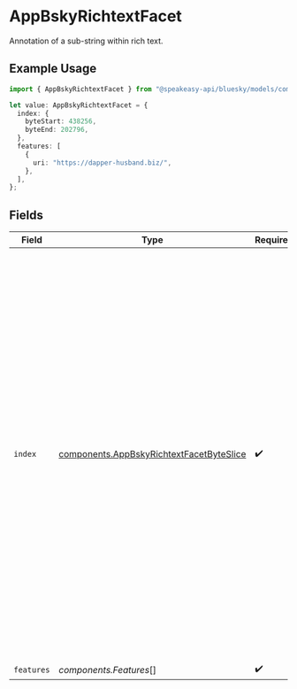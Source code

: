 # AppBskyRichtextFacet

Annotation of a sub-string within rich text.

## Example Usage

```typescript
import { AppBskyRichtextFacet } from "@speakeasy-api/bluesky/models/components";

let value: AppBskyRichtextFacet = {
  index: {
    byteStart: 438256,
    byteEnd: 202796,
  },
  features: [
    {
      uri: "https://dapper-husband.biz/",
    },
  ],
};
```

## Fields

| Field                                                                                                                                                                                                                                                                                                                                                      | Type                                                                                                                                                                                                                                                                                                                                                       | Required                                                                                                                                                                                                                                                                                                                                                   | Description                                                                                                                                                                                                                                                                                                                                                |
| ---------------------------------------------------------------------------------------------------------------------------------------------------------------------------------------------------------------------------------------------------------------------------------------------------------------------------------------------------------- | ---------------------------------------------------------------------------------------------------------------------------------------------------------------------------------------------------------------------------------------------------------------------------------------------------------------------------------------------------------- | ---------------------------------------------------------------------------------------------------------------------------------------------------------------------------------------------------------------------------------------------------------------------------------------------------------------------------------------------------------- | ---------------------------------------------------------------------------------------------------------------------------------------------------------------------------------------------------------------------------------------------------------------------------------------------------------------------------------------------------------- |
| `index`                                                                                                                                                                                                                                                                                                                                                    | [components.AppBskyRichtextFacetByteSlice](../../models/components/appbskyrichtextfacetbyteslice.md)                                                                                                                                                                                                                                                       | :heavy_check_mark:                                                                                                                                                                                                                                                                                                                                         | Specifies the sub-string range a facet feature applies to. Start index is inclusive, end index is exclusive. Indices are zero-indexed, counting bytes of the UTF-8 encoded text. NOTE: some languages, like Javascript, use UTF-16 or Unicode codepoints for string slice indexing; in these languages, convert to byte arrays before working with facets. |
| `features`                                                                                                                                                                                                                                                                                                                                                 | *components.Features*[]                                                                                                                                                                                                                                                                                                                                    | :heavy_check_mark:                                                                                                                                                                                                                                                                                                                                         | N/A                                                                                                                                                                                                                                                                                                                                                        |